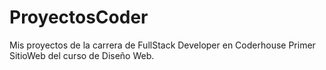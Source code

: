 # ProyectosCoder
Mis proyectos de la carrera de FullStack Developer en Coderhouse
Primer SitioWeb del curso de Diseño Web. 
